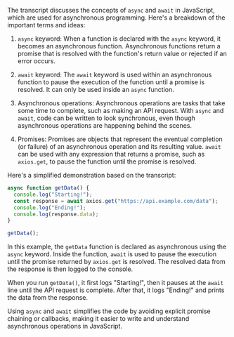 The transcript discusses the concepts of `async` and `await` in JavaScript, which are used for asynchronous programming. Here's a breakdown of the important terms and ideas:

1. `async` keyword: When a function is declared with the `async` keyword, it becomes an asynchronous function. Asynchronous functions return a promise that is resolved with the function's return value or rejected if an error occurs.

2. `await` keyword: The `await` keyword is used within an asynchronous function to pause the execution of the function until a promise is resolved. It can only be used inside an `async` function.

3. Asynchronous operations: Asynchronous operations are tasks that take some time to complete, such as making an API request. With `async` and `await`, code can be written to look synchronous, even though asynchronous operations are happening behind the scenes.

4. Promises: Promises are objects that represent the eventual completion (or failure) of an asynchronous operation and its resulting value. `await` can be used with any expression that returns a promise, such as `axios.get`, to pause the function until the promise is resolved.

Here's a simplified demonstration based on the transcript:

```javascript
async function getData() {
  console.log("Starting!");
  const response = await axios.get("https://api.example.com/data");
  console.log("Ending!");
  console.log(response.data);
}

getData();
```

In this example, the `getData` function is declared as asynchronous using the `async` keyword. Inside the function, `await` is used to pause the execution until the promise returned by `axios.get` is resolved. The resolved data from the response is then logged to the console.

When you run `getData()`, it first logs "Starting!", then it pauses at the `await` line until the API request is complete. After that, it logs "Ending!" and prints the data from the response.

Using `async` and `await` simplifies the code by avoiding explicit promise chaining or callbacks, making it easier to write and understand asynchronous operations in JavaScript.